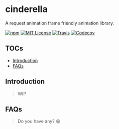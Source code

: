 # cinderella

A request animation frame friendly animation library.

[![npm](https://img.shields.io/npm/v/cinderella.svg?style=flat-square)](http://npm.im/cinderella)
[![MIT License](https://img.shields.io/npm/l/cinderella.svg?style=flat-square)](http://opensource.org/licenses/MIT)
[![Travis](https://img.shields.io/travis/ctrlplusb/cinderella.svg?style=flat-square)](https://travis-ci.org/ctrlplusb/cinderella)
[![Codecov](https://img.shields.io/codecov/c/github/ctrlplusb/cinderella.svg?style=flat-square)](https://codecov.io/github/ctrlplusb/cinderella)

## TOCs

  - [Introduction](#introduction)
  - [FAQs](#faqs)

## Introduction

> WIP

## FAQs

> Do you have any? 😀